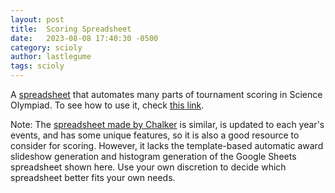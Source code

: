 ```yaml
---
layout: post
title:  Scoring Spreadsheet
date:   2023-08-08 17:40:30 -0500
category: scioly
author: lastlegume
tags: scioly
---
```


A [spreadsheet](https://drive.google.com/drive/folders/1DF87DjKOUex4asVBe3NNlvypM_p7HEZ0?usp=drive_link) that automates many parts of tournament scoring in Science Olympiad. To see how to use it, check [this link](https://docs.google.com/document/d/1CCglZCkHo_RaGaMjVx0MpuHMKf2cjOdX48RMITGZ7OU/edit?usp=sharing).

Note: The [spreadsheet made by Chalker](https://sourceforge.net/projects/soscoring/) is similar, is updated to each year's events, and has some unique features, so it is also a good resource to consider for scoring. However, it lacks the template-based automatic award slideshow generation and histogram generation of the Google Sheets spreadsheet shown here. Use your own discretion to decide which spreadsheet better fits your own needs.
